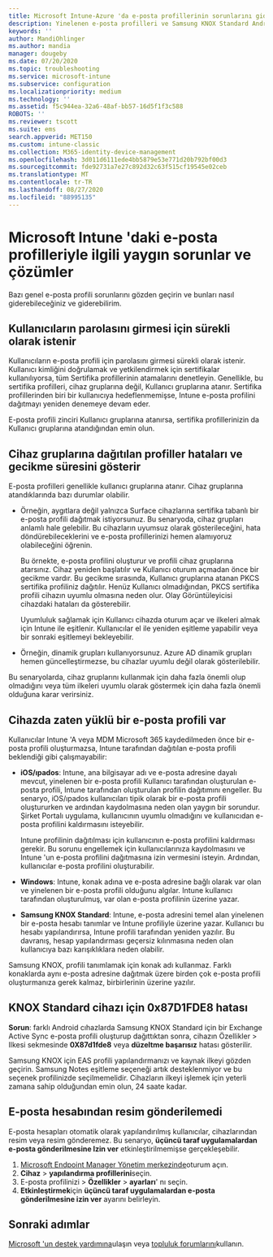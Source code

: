 ```yaml
---
title: Microsoft Intune-Azure 'da e-posta profillerinin sorunlarını giderme | Microsoft Docs
description: Yinelenen e-posta profilleri ve Samsung KNOX Standard Android cihazlarda hatalar da dahil olmak üzere Microsoft Intune içindeki e-posta profilleriyle ilgili yaygın sorunlar ve çözümleri görün.
keywords: ''
author: MandiOhlinger
ms.author: mandia
manager: dougeby
ms.date: 07/20/2020
ms.topic: troubleshooting
ms.service: microsoft-intune
ms.subservice: configuration
ms.localizationpriority: medium
ms.technology: ''
ms.assetid: f5c944ea-32a6-48af-bb57-16d5f1f3c588
ROBOTS: ''
ms.reviewer: tscott
ms.suite: ems
search.appverid: MET150
ms.custom: intune-classic
ms.collection: M365-identity-device-management
ms.openlocfilehash: 3d011d6111ede4bb5879e53e771d20b792bf00d3
ms.sourcegitcommit: fde92731a7e27c892d32c63f515cf19545e02ceb
ms.translationtype: MT
ms.contentlocale: tr-TR
ms.lasthandoff: 08/27/2020
ms.locfileid: "88995135"
---
```

# <a name="common-issues-and-resolutions-with-email-profiles-in-microsoft-intune"></a>Microsoft Intune 'daki e-posta profilleriyle ilgili yaygın sorunlar ve çözümler

Bazı genel e-posta profili sorunlarını gözden geçirin ve bunları nasıl giderebileceğiniz ve giderebilirim.

## <a name="users-are-repeatedly-prompted-to-enter-their-password"></a>Kullanıcıların parolasını girmesi için sürekli olarak istenir

Kullanıcıların e-posta profili için parolasını girmesi sürekli olarak istenir. Kullanıcı kimliğini doğrulamak ve yetkilendirmek için sertifikalar kullanılıyorsa, tüm Sertifika profillerinin atamalarını denetleyin. Genellikle, bu sertifika profilleri, cihaz gruplarına değil, Kullanıcı gruplarına atanır. Sertifika profillerinden biri bir kullanıcıya hedeflenmemişse, Intune e-posta profilini dağıtmayı yeniden denemeye devam eder.

E-posta profili zinciri Kullanıcı gruplarına atanırsa, sertifika profillerinizin da Kullanıcı gruplarına atandığından emin olun.

## <a name="profiles-deployed-to-device-groups-show-errors-and-latency"></a>Cihaz gruplarına dağıtılan profiller hataları ve gecikme süresini gösterir

E-posta profilleri genellikle kullanıcı gruplarına atanır. Cihaz gruplarına atandıklarında bazı durumlar olabilir.

- Örneğin, aygıtlara değil yalnızca Surface cihazlarına sertifika tabanlı bir e-posta profili dağıtmak istiyorsunuz. Bu senaryoda, cihaz grupları anlamlı hale gelebilir. Bu cihazların uyumsuz olarak gösterileceğini, hata döndürebileceklerini ve e-posta profillerinizi hemen alamıyoruz olabileceğini öğrenin.

  Bu örnekte, e-posta profilini oluşturur ve profili cihaz gruplarına atarsınız. Cihaz yeniden başlatılır ve Kullanıcı oturum açmadan önce bir gecikme vardır. Bu gecikme sırasında, Kullanıcı gruplarına atanan PKCS sertifika profiliniz dağıtılır. Henüz Kullanıcı olmadığından, PKCS sertifika profili cihazın uyumlu olmasına neden olur. Olay Görüntüleyicisi cihazdaki hataları da gösterebilir.

  Uyumluluk sağlamak için Kullanıcı cihazda oturum açar ve ilkeleri almak için Intune ile eşitlenir. Kullanıcılar el ile yeniden eşitleme yapabilir veya bir sonraki eşitlemeyi bekleyebilir.

- Örneğin, dinamik grupları kullanıyorsunuz. Azure AD dinamik grupları hemen güncelleştirmezse, bu cihazlar uyumlu değil olarak gösterilebilir.

Bu senaryolarda, cihaz gruplarını kullanmak için daha fazla önemli olup olmadığını veya tüm ilkeleri uyumlu olarak göstermek için daha fazla önemli olduğuna karar verirsiniz.

## <a name="device-already-has-an-email-profile-installed"></a>Cihazda zaten yüklü bir e-posta profili var

Kullanıcılar Intune 'A veya MDM Microsoft 365 kaydedilmeden önce bir e-posta profili oluşturmazsa, Intune tarafından dağıtılan e-posta profili beklendiği gibi çalışmayabilir:

- **iOS/ıpados**: Intune, ana bilgisayar adı ve e-posta adresine dayalı mevcut, yinelenen bir e-posta profili Kullanıcı tarafından oluşturulan e-posta profili, Intune tarafından oluşturulan profilin dağıtımını engeller. Bu senaryo, iOS/ıpados kullanıcıları tipik olarak bir e-posta profili oluştururken ve ardından kaydolmasına neden olan yaygın bir sorundur. Şirket Portalı uygulama, kullanıcının uyumlu olmadığını ve kullanıcıdan e-posta profilini kaldırmasını isteyebilir.

  Intune profilinin dağıtılması için kullanıcının e-posta profilini kaldırması gerekir. Bu sorunu engellemek için kullanıcılarınıza kaydolmasını ve Intune 'un e-posta profilini dağıtmasına izin vermesini isteyin. Ardından, kullanıcılar e-posta profilini oluşturabilir.

- **Windows**: Intune, konak adına ve e-posta adresine bağlı olarak var olan ve yinelenen bir e-posta profili olduğunu algılar. Intune kullanıcı tarafından oluşturulmuş, var olan e-posta profilinin üzerine yazar.

- **Samsung KNOX Standard**: Intune, e-posta adresini temel alan yinelenen bir e-posta hesabı tanımlar ve Intune profiliyle üzerine yazar. Kullanıcı bu hesabı yapılandırırsa, Intune profili tarafından yeniden yazılır. Bu davranış, hesap yapılandırması geçersiz kılınmasına neden olan kullanıcıya bazı karışıklıklara neden olabilir.

Samsung KNOX, profili tanımlamak için konak adı kullanmaz. Farklı konaklarda aynı e-posta adresine dağıtmak üzere birden çok e-posta profili oluşturmanıza gerek kalmaz, birbirlerinin üzerine yazılır.

## <a name="error-0x87d1fde8-for-knox-standard-device"></a>KNOX Standard cihazı için 0x87D1FDE8 hatası

**Sorun**: farklı Android cıhazlarda Samsung KNOX Standard için bir Exchange Active Sync e-posta profili oluşturup dağıttıktan sonra, cihazın Özellikler > Ilkesi sekmesinde **0X87d1fde8** veya **düzeltme başarısız** hatası gösterilir.

Samsung KNOX için EAS profili yapılandırmanızı ve kaynak ilkeyi gözden geçirin. Samsung Notes eşitleme seçeneği artık desteklenmiyor ve bu seçenek profilinizde seçilmemelidir. Cihazların ilkeyi işlemek için yeterli zamana sahip olduğundan emin olun, 24 saate kadar.

## <a name="unable-to-send-images-from--email-account"></a>E-posta hesabından resim gönderilemedi

E-posta hesapları otomatik olarak yapılandırılmış kullanıcılar, cihazlarından resim veya resim gönderemez. Bu senaryo, **üçüncü taraf uygulamalardan e-posta gönderilmesine Izin ver** etkinleştirilmemişse gerçekleşebilir.

1. [Microsoft Endpoint Manager Yönetim merkezinde](https://go.microsoft.com/fwlink/?linkid=2109431)oturum açın.
2. **Cihaz**  >  **yapılandırma profillerini**seçin.
3. E-posta profilinizi > **Özellikler**  >  **ayarları**' nı seçin.
4. **Etkinleştirmek**için **üçüncü taraf uygulamalardan e-posta gönderilmesine izin ver** ayarını belirleyin.

## <a name="next-steps"></a>Sonraki adımlar

[Microsoft 'un destek yardımına](../fundamentals/get-support.md)ulaşın veya [topluluk forumlarını](https://social.technet.microsoft.com/Forums/en-US/home?category=microsoftintune)kullanın.
